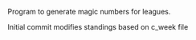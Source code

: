 Program to generate magic numbers for leagues.

Initial commit modifies standings based on c_week file

